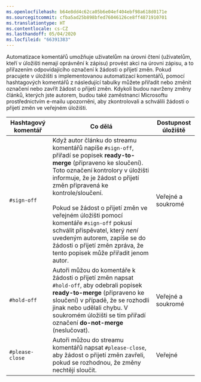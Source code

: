 ```yaml
---
ms.openlocfilehash: b64e8dd4c62ca05b6e04ef404ebf98a618d0171e
ms.sourcegitcommit: cfba5ad25b898bfed76046126ce8ff4871910701
ms.translationtype: HT
ms.contentlocale: cs-CZ
ms.lasthandoff: 05/04/2020
ms.locfileid: "66391383"
---
```

Automatizace komentářů umožňuje uživatelům na úrovni čtení (uživatelům, kteří v úložišti nemají oprávnění k zápisu) provést akci na úrovni zápisu, a to přiřazením odpovídajícího označení k žádosti o přijetí změn. Pokud pracujete v úložišti s implementovanou automatizací komentářů, pomocí hashtagových komentářů z následující tabulky můžete přiřadit nebo změnit označení nebo zavřít žádost o přijetí změn. Kdykoli budou navrženy změny článků, kterých jste autorem, budou také zaměstnanci Microsoftu prostřednictvím e-mailu upozorněni, aby zkontrolovali a schválili žádosti o přijetí změn ve veřejném úložišti.

| Hashtagový komentář | Co dělá | Dostupnost úložiště |
| --- | --- | --- |
| `#sign-off` |Když autor článku do streamu komentářů napíše `#sign-off`, přiřadí se popisek **ready-to-merge** (připraveno ke sloučení). Toto označení kontrolory v úložišti informuje, že je žádost o přijetí změn připravená ke kontrole/sloučení. <br/><br/> Pokud se žádost o přijetí změn ve veřejném úložišti pomocí komentáře `#sign-off` pokusí schválit přispěvatel, který *není* uvedeným autorem, zapíše se do žádosti o přijetí změn zpráva, že tento popisek může přiřadit jenom autor. |Veřejné a soukromé |
| `#hold-off` |Autoři můžou do komentáře k žádosti o přijetí změn napsat `#hold-off`, aby odebrali popisek **ready-to-merge** (připraveno ke sloučení) v případě, že se rozhodli jinak nebo udělali chybu. V soukromém úložišti se tím přiřadí označení **do-not-merge** (neslučovat). |Veřejné a soukromé |
| `#please-close` |Autoři můžou do streamu komentářů napsat `#please-close`, aby žádost o přijetí změn zavřeli, pokud se rozhodnou, že změny nechtějí sloučit. |Veřejné |
